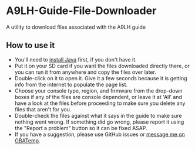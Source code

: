 # A9LH-Guide-File-Downloader
A utility to download files associated with the A9LH guide

## How to use it

* You'll need to [install Java](https://java.com/en/download/help/download_options.xml) first, if you don't have it.
* Put it on your SD card if you want the files downloaded directly there, or you can run it from anywhere and copy the files over later.
* Double-click on it to open it. Give it a few seconds because it is getting info from the internet to populate the page list.
* Choose your console type, region, and firmware from the drop-down boxes if any of the files are console dependent, or leave it at 'All' and have a look at the files before proceeding to make sure you delete any files that aren't for you.
* Double-check the files against what it says in the guide to make sure nothing went wrong. If something did go wrong, please report it using the "Report a problem" button so it can be fixed ASAP.
* If you have a suggestion, please use GitHub issues or [message me on GBATemp](https://gbatemp.net/conversations/add?to=Quantumcat&title=Suggestion).




